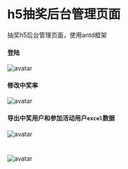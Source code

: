 # h5抽奖后台管理页面

抽奖h5后台管理页面，使用antd框架

#### 登陆
![avatar](http://cdn.gbcinterior.com/git/1.jpg)
#### 修改中奖率
![avatar](http://cdn.gbcinterior.com/git/2.png)
#### 导出中奖用户和参加活动用户`excel`数据
![avatar](http://cdn.gbcinterior.com/git/3.png)
#
![avatar](http://cdn.gbcinterior.com/git/4.png)